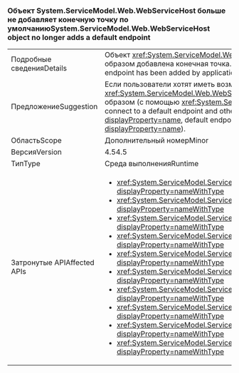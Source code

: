 ### <a name="systemservicemodelwebwebservicehost-object-no-longer-adds-a-default-endpoint"></a><span data-ttu-id="6aed6-101">Объект System.ServiceModel.Web.WebServiceHost больше не добавляет конечную точку по умолчанию</span><span class="sxs-lookup"><span data-stu-id="6aed6-101">System.ServiceModel.Web.WebServiceHost object no longer adds a default endpoint</span></span>

|   |   |
|---|---|
|<span data-ttu-id="6aed6-102">Подробные сведения</span><span class="sxs-lookup"><span data-stu-id="6aed6-102">Details</span></span>|<span data-ttu-id="6aed6-103">Объект <xref:System.ServiceModel.Web.WebServiceHost> теперь не добавляет конечную точку по умолчанию, если в коде приложения явным образом добавлена конечная точка.</span><span class="sxs-lookup"><span data-stu-id="6aed6-103">The <xref:System.ServiceModel.Web.WebServiceHost> object no longer adds a default endpoint if an explicit endpoint has been added by application code.</span></span>|
|<span data-ttu-id="6aed6-104">Предложение</span><span class="sxs-lookup"><span data-stu-id="6aed6-104">Suggestion</span></span>|<span data-ttu-id="6aed6-105">Если пользователи хотят иметь возможность подключаться к конечной точке по умолчанию и другие явные конечные точки были добавлены в <xref:System.ServiceModel.Web.WebServiceHost?displayProperty=name>, конечные точки по умолчанию необходимо также добавить явным образом (с помощью <xref:System.ServiceModel.ServiceHostBase.AddDefaultEndpoints?displayProperty=name>).</span><span class="sxs-lookup"><span data-stu-id="6aed6-105">If users will expect to be able to connect to a default endpoint and other explicit endpoints have been added to the <xref:System.ServiceModel.Web.WebServiceHost?displayProperty=name>, default endpoints should also be added explicitly (using <xref:System.ServiceModel.ServiceHostBase.AddDefaultEndpoints?displayProperty=name>).</span></span>|
|<span data-ttu-id="6aed6-106">Область</span><span class="sxs-lookup"><span data-stu-id="6aed6-106">Scope</span></span>|<span data-ttu-id="6aed6-107">Дополнительный номер</span><span class="sxs-lookup"><span data-stu-id="6aed6-107">Minor</span></span>|
|<span data-ttu-id="6aed6-108">Версия</span><span class="sxs-lookup"><span data-stu-id="6aed6-108">Version</span></span>|<span data-ttu-id="6aed6-109">4.5</span><span class="sxs-lookup"><span data-stu-id="6aed6-109">4.5</span></span>|
|<span data-ttu-id="6aed6-110">Тип</span><span class="sxs-lookup"><span data-stu-id="6aed6-110">Type</span></span>|<span data-ttu-id="6aed6-111">Среда выполнения</span><span class="sxs-lookup"><span data-stu-id="6aed6-111">Runtime</span></span>|
|<span data-ttu-id="6aed6-112">Затронутые API</span><span class="sxs-lookup"><span data-stu-id="6aed6-112">Affected APIs</span></span>|<ul><li><xref:System.ServiceModel.ServiceHost.AddServiceEndpoint(System.Type,System.ServiceModel.Channels.Binding,System.String)?displayProperty=nameWithType></li><li><xref:System.ServiceModel.ServiceHost.AddServiceEndpoint(System.Type,System.ServiceModel.Channels.Binding,System.Uri)?displayProperty=nameWithType></li><li><xref:System.ServiceModel.ServiceHost.AddServiceEndpoint(System.Type,System.ServiceModel.Channels.Binding,System.String,System.Uri)?displayProperty=nameWithType></li><li><xref:System.ServiceModel.ServiceHost.AddServiceEndpoint(System.Type,System.ServiceModel.Channels.Binding,System.Uri,System.Uri)?displayProperty=nameWithType></li><li><xref:System.ServiceModel.ServiceHost.AddServiceEndpoint(System.Type,System.ServiceModel.Channels.Binding,System.Uri,System.Uri)?displayProperty=nameWithType></li><li><xref:System.ServiceModel.ServiceHostBase.AddServiceEndpoint(System.ServiceModel.Description.ServiceEndpoint)?displayProperty=nameWithType></li><li><xref:System.ServiceModel.ServiceHostBase.AddServiceEndpoint(System.String,System.ServiceModel.Channels.Binding,System.String)?displayProperty=nameWithType></li><li><xref:System.ServiceModel.ServiceHostBase.AddServiceEndpoint(System.String,System.ServiceModel.Channels.Binding,System.Uri)?displayProperty=nameWithType></li><li><xref:System.ServiceModel.ServiceHostBase.AddServiceEndpoint(System.String,System.ServiceModel.Channels.Binding,System.String,System.Uri)?displayProperty=nameWithType></li><li><xref:System.ServiceModel.ServiceHostBase.AddServiceEndpoint(System.String,System.ServiceModel.Channels.Binding,System.Uri,System.Uri)?displayProperty=nameWithType></li></ul>|

